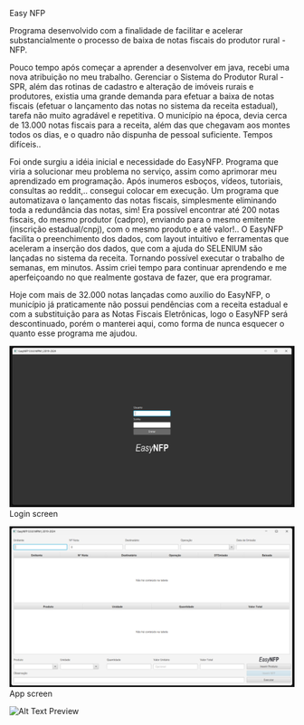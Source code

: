 Easy NFP </p>
Programa desenvolvido com a finalidade de facilitar e acelerar substancialmente o processo de baixa de notas fiscais do produtor rural - NFP.

Pouco tempo após começar a aprender a desenvolver em java, recebi uma nova atribuição no meu trabalho. Gerenciar o Sistema do Produtor Rural - SPR, além das rotinas de cadastro e alteração de imóveis rurais e produtores, existia uma grande demanda para efetuar a baixa de notas fiscais (efetuar o lançamento das notas no sistema da receita estadual), tarefa não muito agradável e repetitiva. O município na época, devia cerca de 13.000 notas fiscais para a receita, além das que chegavam aos montes todos os dias, e o quadro não dispunha de pessoal suficiente. Tempos difíceis.. 

Foi onde surgiu a idéia inicial e necessidade do EasyNFP. Programa que viria a solucionar meu problema no serviço, assim como aprimorar meu aprendizado em programação. Após inumeros esboços, vídeos, tutoriais, consultas ao reddit,.. consegui colocar em execução. Um programa que automatizava o lançamento das notas fiscais, simplesmente eliminando toda a redundância das notas, sim! Era possível encontrar até 200 notas fiscais, do mesmo produtor (cadpro), enviando para o mesmo emitente (inscrição estadual/cnpj), com o mesmo produto e até valor!.. O EasyNFP facilita o preenchimento dos dados, com layout intuitivo e ferramentas que aceleram a inserção dos dados, que com a ajuda do SELENIUM são lançadas no sistema da receita. Tornando possível executar o trabalho de semanas, em minutos. Assim criei tempo para continuar aprendendo e me aperfeiçoando no que realmente gostava de fazer, que era programar. 

Hoje com mais de 32.000 notas lançadas como auxilio do EasyNFP, o município já praticamente não possui pendências com a receita estadual e com a substituição para as Notas Fiscais Eletrônicas, logo o EasyNFP será descontinuado, porém o manterei aqui, como forma de nunca esquecer o quanto esse programa me ajudou.

![plot](imgs/login_screenshot.png)
Login screen

![plot](imgs/app_screenshot.png)
App screen

![Alt Text](imgs/preview.gif)
Preview
